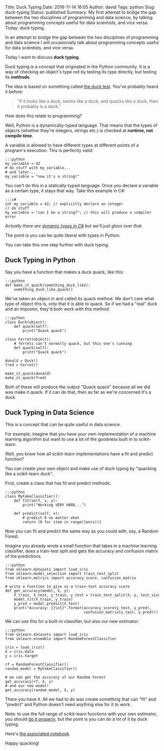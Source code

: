 Title: Duck Typing
Date: 2016-11-14 16:05
Author: david
Tags: python
Slug: duck-typing
Status: published
Summary: My first attempt to bridge the gap between the two disciplines of programming and data science, by talking about programming concepts useful for data scientists, and vice versa. Today: duck typing.

In an attempt to bridge the gap between the two disciplines of
programming and data science I will occasionally talk about programming
concepts useful for data scientists, and vice versa.

Today I want to discuss **duck typing**.

Duck typing is a concept that originated in the Python community. It is
a way of checking an object's type not by testing its type directly, but
testing its **methods**.

The idea is based on something called [the duck test](https://en.wikipedia.org/wiki/Duck_test). You've probably heard it
before:

> "If it looks like a duck, swims like a duck, and quacks like a duck,
> then it probably is a duck."

How does this relate to programming?

Well, Python is a dynamically-typed language. That means that the types
of objects (whether they're integers, strings etc.) is checked at
**runtime, not compile time**.

A variable is allowed to have different types at different points of a
program's execution. This is perfectly valid:

    :::python
    my_variable = 42
    # do stuff with my_variable...
    # and later...
    my_variable = "now it's a string!"

You can't do this in a statically-typed language. Once you declare a
variable as a certain type, it stays that way. Take this example in C#:

    :::c#
    int my_variable = 42; // explicitly declare an integer
    // do stuff
    my_variable = "can I be a string?"; // this will produce a compiler error

*Actually there are [dynamic types in C\#](https://msdn.microsoft.com/en-us/library/dd264736.aspx) but we'll just gloss over that.*

The point is you can be quite liberal with types in Python.

You can take this one step further with duck typing.

## Duck Typing in Python

Say you have a function that makes a duck quack, like this:

    :::python
    def make_it_quack(something_duck_like):
        something_duck_like.quack()

We've taken an object in and called its quack method. We don't care what
type of object this is, only that it is able to quack. So if we had a
"real" duck and an impostor, they'd both work with this method:

    :::python
    class Duck(object):
        def quack(self):
            print("Quack quack")

    class Ferret(object):
        # ferrets can't normally quack, but this one's cunning
        def quack(self):
            print("Quack quack")

    donald = Duck()
    fred = Ferret()

    make_it_quack(donald)
    make_it_quack(fred)

Both of these will produce the output "Quack quack" because all we did
was make it quack. If it can do that, then as far as we're concerned
it's a duck.

## Duck Typing in Data Science

This is a concept that can be quite useful in data science.

For example, imagine that you have your own implementation of a machine
learning algorithm but want to use a lot of the goodness built in to
scikit-learn.

Well, you know how all scikit-learn implementations have a fit and
predict function?

You can create your own object and make use of duck typing by "quacking
like a scikit-learn duck".

First, create a class that has fit and predict methods:

    :::python
    class MyFakeClassifier():
        def fit(self, x, y):
            print("Working VERY HARD...")
        
        def predict(self, x):
            # predict 0 no matter what
            return [0 for item in range(len(x))]

Now you can fit and predict the same way as you could with, say, a
Random Forest.

Imagine you already wrote a small function that takes in a machine
learning classifier, does a train-test split and gets the accuracy and
confusion matrix of the predictions.

    :::python
    from sklearn.datasets import load_iris
    from sklearn.model_selection import train_test_split
    from sklearn.metrics import accuracy_score, confusion_matrix

    # write a function to give us a train-test accuracy score
    def get_accuracy(model, X, y):
        X_train, X_test, y_train, y_test = train_test_split(X, y, test_size=0.3, stratify=y)
        model.fit(X_train, y_train)
        y_pred = model.predict(X_test)
        print("Accuracy: {}\n{}".format(accuracy_score(y_test, y_pred),
                                        confusion_matrix(y_test, y_pred)))

We can use this for a built-in classifier, but also our new estimator:

    :::python
    from sklearn.datasets import load_iris
    from sklearn.ensemble import RandomForestClassifier

    iris = load_iris()
    X = iris.data
    y = iris.target

    rf = RandomForestClassifier()
    random_model = MyFakeClassifier()

    # we can get the accuracy of our Random Forest
    get_accuracy(rf, X, y)
    # and our new model!
    get_accuracy(random_model, X, y)

There you have it. All we had to do was create something that can "fit"
and "predict" and Python doesn't need anything else for it to work.

Note: to use the full range of scikit-learn functions with your own
estimator, you should [do it properly](http://scikit-learn.org/stable/developers/contributing.html#rolling-your-own-estimator),
but the point is you can do a lot of it by duck typing.

Here's [the associated notebook](https://github.com/davidasboth/blog-notebooks/blob/master/duck-typing/Duck%20Typing.ipynb).

Happy quacking!
